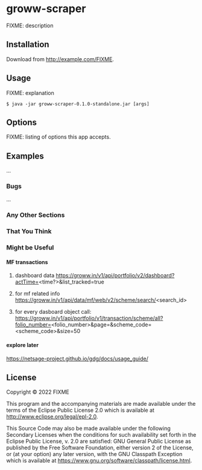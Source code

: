 # groww-scraper

FIXME: description

## Installation

Download from http://example.com/FIXME.

## Usage

FIXME: explanation

    $ java -jar groww-scraper-0.1.0-standalone.jar [args]

## Options

FIXME: listing of options this app accepts.

## Examples

...

### Bugs

...

### Any Other Sections
### That You Think
### Might be Useful

#### MF transactions

1. dashboard data
https://groww.in/v1/api/portfolio/v2/dashboard?actTime=<time?>&list_tracked=true

2. for mf related info
https://groww.in/v1/api/data/mf/web/v2/scheme/search/<search_id>

3. for every dasboard object call:
https://groww.in/v1/api/portfolio/v1/transaction/scheme/all?folio_number=<folio_number>&page=<pg-no>&scheme_code=<scheme_code>&size=50


#### explore later
https://netsage-project.github.io/gdg/docs/usage_guide/

## License

Copyright © 2022 FIXME

This program and the accompanying materials are made available under the
terms of the Eclipse Public License 2.0 which is available at
http://www.eclipse.org/legal/epl-2.0.

This Source Code may also be made available under the following Secondary
Licenses when the conditions for such availability set forth in the Eclipse
Public License, v. 2.0 are satisfied: GNU General Public License as published by
the Free Software Foundation, either version 2 of the License, or (at your
option) any later version, with the GNU Classpath Exception which is available
at https://www.gnu.org/software/classpath/license.html.
